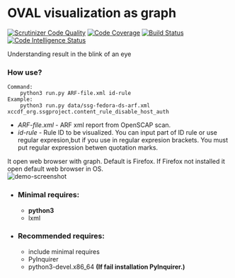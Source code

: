 # OVAL visualization as graph
[![Scrutinizer Code Quality](https://scrutinizer-ci.com/g/OpenSCAP/OVAL-visualization-as-graph/badges/quality-score.png?b=master)](https://scrutinizer-ci.com/g/OpenSCAP/OVAL-visualization-as-graph/?branch=master) [![Code Coverage](https://scrutinizer-ci.com/g/OpenSCAP/OVAL-visualization-as-graph/badges/coverage.png?b=master)](https://scrutinizer-ci.com/g/OpenSCAP/OVAL-visualization-as-graph/?branch=master) [![Build Status](https://scrutinizer-ci.com/g/OpenSCAP/OVAL-visualization-as-graph/badges/build.png?b=master)](https://scrutinizer-ci.com/g/OpenSCAP/OVAL-visualization-as-graph/build-status/master) [![Code Intelligence Status](https://scrutinizer-ci.com/g/OpenSCAP/OVAL-visualization-as-graph/badges/code-intelligence.svg?b=master)](https://scrutinizer-ci.com/code-intelligence)

Understanding result in the blink of an eye

### How use?
```
Command:
    python3 run.py ARF-file.xml id-rule
Example:
    python3 run.py data/ssg-fedora-ds-arf.xml xccdf_org.ssgproject.content_rule_disable_host_auth
```
* *ARF-file.xml* -  ARF xml report from OpenSCAP scan. 
* *id-rule*  - Rule ID to be visualized. You can input part of ID rule or use regular expresion,but if you use in regular expresion brackets. You must put regular expression betwen quotation marks.

It open web browser with graph. Default is Firefox. If Firefox not installed it open default web browser in OS.  
![demo-screenshot](demo-screenshot.png "demo-screenshot")
* ### Minimal requires:
  * **python3**
  * lxml

* ### Recommended requires:
  * include minimal requires
  * PyInquirer
  * python3-devel.x86_64 **(If fail installation PyInquirer.)**
